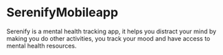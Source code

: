# SerenifyMobileapp
Serenify is a mental health tracking app, it helps you distract your mind by making you do other activities, you track your mood and have access to mental health resources.
